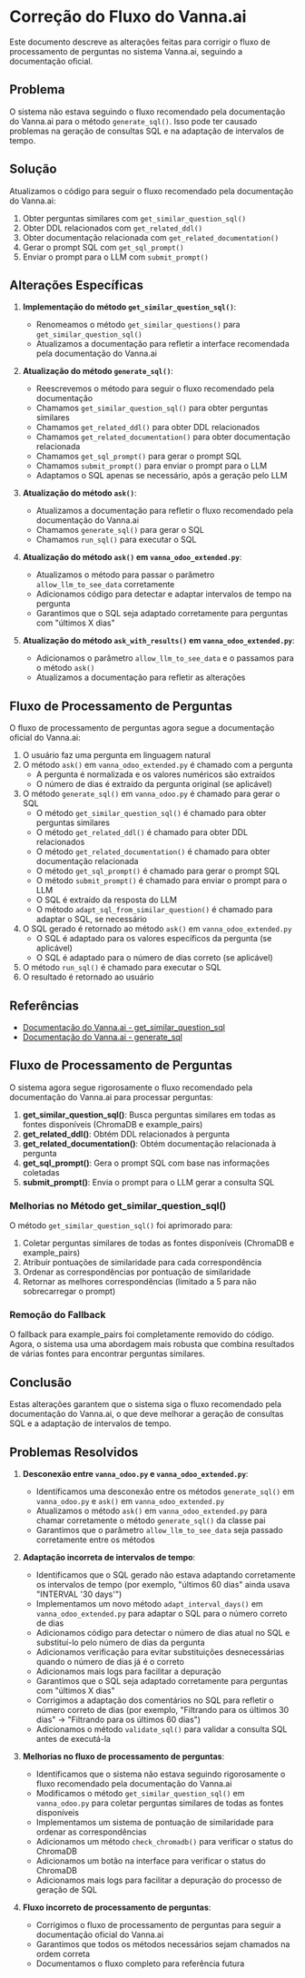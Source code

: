 # Correção do Fluxo do Vanna.ai

Este documento descreve as alterações feitas para corrigir o fluxo de processamento de perguntas no sistema Vanna.ai, seguindo a documentação oficial.

## Problema

O sistema não estava seguindo o fluxo recomendado pela documentação do Vanna.ai para o método `generate_sql()`. Isso pode ter causado problemas na geração de consultas SQL e na adaptação de intervalos de tempo.

## Solução

Atualizamos o código para seguir o fluxo recomendado pela documentação do Vanna.ai:

1. Obter perguntas similares com `get_similar_question_sql()`
2. Obter DDL relacionados com `get_related_ddl()`
3. Obter documentação relacionada com `get_related_documentation()`
4. Gerar o prompt SQL com `get_sql_prompt()`
5. Enviar o prompt para o LLM com `submit_prompt()`

## Alterações Específicas

1. **Implementação do método `get_similar_question_sql()`**:
   - Renomeamos o método `get_similar_questions()` para `get_similar_question_sql()`
   - Atualizamos a documentação para refletir a interface recomendada pela documentação do Vanna.ai

2. **Atualização do método `generate_sql()`**:
   - Reescrevemos o método para seguir o fluxo recomendado pela documentação
   - Chamamos `get_similar_question_sql()` para obter perguntas similares
   - Chamamos `get_related_ddl()` para obter DDL relacionados
   - Chamamos `get_related_documentation()` para obter documentação relacionada
   - Chamamos `get_sql_prompt()` para gerar o prompt SQL
   - Chamamos `submit_prompt()` para enviar o prompt para o LLM
   - Adaptamos o SQL apenas se necessário, após a geração pelo LLM

3. **Atualização do método `ask()`**:
   - Atualizamos a documentação para refletir o fluxo recomendado pela documentação do Vanna.ai
   - Chamamos `generate_sql()` para gerar o SQL
   - Chamamos `run_sql()` para executar o SQL

4. **Atualização do método `ask()` em `vanna_odoo_extended.py`**:
   - Atualizamos o método para passar o parâmetro `allow_llm_to_see_data` corretamente
   - Adicionamos código para detectar e adaptar intervalos de tempo na pergunta
   - Garantimos que o SQL seja adaptado corretamente para perguntas com "últimos X dias"

5. **Atualização do método `ask_with_results()` em `vanna_odoo_extended.py`**:
   - Adicionamos o parâmetro `allow_llm_to_see_data` e o passamos para o método `ask()`
   - Atualizamos a documentação para refletir as alterações

## Fluxo de Processamento de Perguntas

O fluxo de processamento de perguntas agora segue a documentação oficial do Vanna.ai:

1. O usuário faz uma pergunta em linguagem natural
2. O método `ask()` em `vanna_odoo_extended.py` é chamado com a pergunta
   - A pergunta é normalizada e os valores numéricos são extraídos
   - O número de dias é extraído da pergunta original (se aplicável)
3. O método `generate_sql()` em `vanna_odoo.py` é chamado para gerar o SQL
   - O método `get_similar_question_sql()` é chamado para obter perguntas similares
   - O método `get_related_ddl()` é chamado para obter DDL relacionados
   - O método `get_related_documentation()` é chamado para obter documentação relacionada
   - O método `get_sql_prompt()` é chamado para gerar o prompt SQL
   - O método `submit_prompt()` é chamado para enviar o prompt para o LLM
   - O SQL é extraído da resposta do LLM
   - O método `adapt_sql_from_similar_question()` é chamado para adaptar o SQL, se necessário
4. O SQL gerado é retornado ao método `ask()` em `vanna_odoo_extended.py`
   - O SQL é adaptado para os valores específicos da pergunta (se aplicável)
   - O SQL é adaptado para o número de dias correto (se aplicável)
5. O método `run_sql()` é chamado para executar o SQL
6. O resultado é retornado ao usuário

## Referências

- [Documentação do Vanna.ai - get_similar_question_sql](https://vanna.ai/docs/base/#vanna.base.base.VannaBase.get_similar_question_sql)
- [Documentação do Vanna.ai - generate_sql](https://vanna.ai/docs/base/#vanna.base.base.VannaBase.generate_sql)

## Fluxo de Processamento de Perguntas

O sistema agora segue rigorosamente o fluxo recomendado pela documentação do Vanna.ai para processar perguntas:

1. **get_similar_question_sql()**: Busca perguntas similares em todas as fontes disponíveis (ChromaDB e example_pairs)
2. **get_related_ddl()**: Obtém DDL relacionados à pergunta
3. **get_related_documentation()**: Obtém documentação relacionada à pergunta
4. **get_sql_prompt()**: Gera o prompt SQL com base nas informações coletadas
5. **submit_prompt()**: Envia o prompt para o LLM gerar a consulta SQL

### Melhorias no Método get_similar_question_sql()

O método `get_similar_question_sql()` foi aprimorado para:

1. Coletar perguntas similares de todas as fontes disponíveis (ChromaDB e example_pairs)
2. Atribuir pontuações de similaridade para cada correspondência
3. Ordenar as correspondências por pontuação de similaridade
4. Retornar as melhores correspondências (limitado a 5 para não sobrecarregar o prompt)

### Remoção do Fallback

O fallback para example_pairs foi completamente removido do código. Agora, o sistema usa uma abordagem mais robusta que combina resultados de várias fontes para encontrar perguntas similares.

## Conclusão

Estas alterações garantem que o sistema siga o fluxo recomendado pela documentação do Vanna.ai, o que deve melhorar a geração de consultas SQL e a adaptação de intervalos de tempo.

## Problemas Resolvidos

1. **Desconexão entre `vanna_odoo.py` e `vanna_odoo_extended.py`**:
   - Identificamos uma desconexão entre os métodos `generate_sql()` em `vanna_odoo.py` e `ask()` em `vanna_odoo_extended.py`
   - Atualizamos o método `ask()` em `vanna_odoo_extended.py` para chamar corretamente o método `generate_sql()` da classe pai
   - Garantimos que o parâmetro `allow_llm_to_see_data` seja passado corretamente entre os métodos

2. **Adaptação incorreta de intervalos de tempo**:
   - Identificamos que o SQL gerado não estava adaptando corretamente os intervalos de tempo (por exemplo, "últimos 60 dias" ainda usava "INTERVAL '30 days'")
   - Implementamos um novo método `adapt_interval_days()` em `vanna_odoo_extended.py` para adaptar o SQL para o número correto de dias
   - Adicionamos código para detectar o número de dias atual no SQL e substituí-lo pelo número de dias da pergunta
   - Adicionamos verificação para evitar substituições desnecessárias quando o número de dias já é o correto
   - Adicionamos mais logs para facilitar a depuração
   - Garantimos que o SQL seja adaptado corretamente para perguntas com "últimos X dias"
   - Corrigimos a adaptação dos comentários no SQL para refletir o número correto de dias (por exemplo, "Filtrando para os últimos 30 dias" -> "Filtrando para os últimos 60 dias")
   - Adicionamos o método `validate_sql()` para validar a consulta SQL antes de executá-la

3. **Melhorias no fluxo de processamento de perguntas**:
   - Identificamos que o sistema não estava seguindo rigorosamente o fluxo recomendado pela documentação do Vanna.ai
   - Modificamos o método `get_similar_question_sql()` em `vanna_odoo.py` para coletar perguntas similares de todas as fontes disponíveis
   - Implementamos um sistema de pontuação de similaridade para ordenar as correspondências
   - Adicionamos um método `check_chromadb()` para verificar o status do ChromaDB
   - Adicionamos um botão na interface para verificar o status do ChromaDB
   - Adicionamos mais logs para facilitar a depuração do processo de geração de SQL

4. **Fluxo incorreto de processamento de perguntas**:
   - Corrigimos o fluxo de processamento de perguntas para seguir a documentação oficial do Vanna.ai
   - Garantimos que todos os métodos necessários sejam chamados na ordem correta
   - Documentamos o fluxo completo para referência futura
